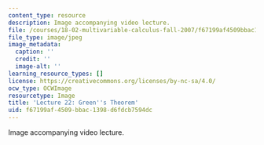 ```yaml
---
content_type: resource
description: Image accompanying video lecture.
file: /courses/18-02-multivariable-calculus-fall-2007/f67199af4509bbac1398d6fdcb7594dc_22.jpg
file_type: image/jpeg
image_metadata:
  caption: ''
  credit: ''
  image-alt: ''
learning_resource_types: []
license: https://creativecommons.org/licenses/by-nc-sa/4.0/
ocw_type: OCWImage
resourcetype: Image
title: 'Lecture 22: Green''s Theorem'
uid: f67199af-4509-bbac-1398-d6fdcb7594dc
---
```

Image accompanying video lecture.